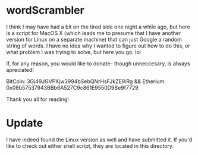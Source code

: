 # wordScrambler
I think I may have had a bit on the tired side one night a while ago, but here is a script for MacOS X (which leads me to presume that I have another version for Linux on a separate machine) that can just Google a random string of words.  I have no idea why I wanted to figure out how to do this, or what problem I was trying to solve, but here you go.  lol

If, for any reason, you would like to donate- though unneccesary, is always apreciated!

BitCoin: 3Gj49JGVPXjw3994bSebQNrHsFJkZE9iRg &&
Etherium: 0x08b57537943BBb6A527C9c861E9550D9Be9f7729

Thank you all for reading!

# Update

I have indeed found the Linux version as well and have submitted it.  If you'd like to check out either shell script, they are located in this directory.
